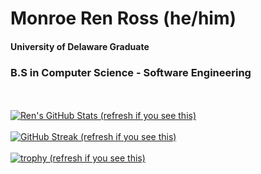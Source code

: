# Monroe Ren Ross (he/him)
#### University of Delaware Graduate
### B.S in Computer Science - Software Engineering
<br></br>
[![Ren's GitHub Stats (refresh if you see this)](https://github-readme-stats.vercel.app/api/?username=renross&showicons=true&count_private=true&theme=react)]()
<br></br>
[![GitHub Streak (refresh if you see this)](https://github-readme-streak-stats.herokuapp.com/?user=renross&theme=dark)](https://git.io/streak-stats)
<br></br>
[![trophy (refresh if you see this)](https://github-profile-trophy.vercel.app/?username=renross&theme=darkhub&row=1&column=9)](https://github.com/ryo-ma/github-profile-trophy)
<br></br>
<!--![Metrics (refresh if you see this)](https://metrics.lecoq.io/renross?template=classic&repositories.forks=true&base.header=0&base=header%2C%20activity%2C%20community%2C%20repositories%2C%20metadata&base.indepth=false&base.hireable=false&config.timezone=America%2FNew_York)
<br></br>-->
